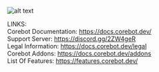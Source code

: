 ![alt text](https://proxy.mc-market.org/165a6890509506def73bac289a40fd592b74c987?url=https%3A%2F%2Fi.imgur.com%2FxytkCLA.png)

LINKS:  
Corebot Documentation: https://docs.corebot.dev/  
Support Server: https://discord.gg/2ZW4geR  
Legal Information: https://docs.corebot.dev/legal  
Corebot Addons: https://docs.corebot.dev/addons  
List Of Features: https://features.corebot.dev/  
